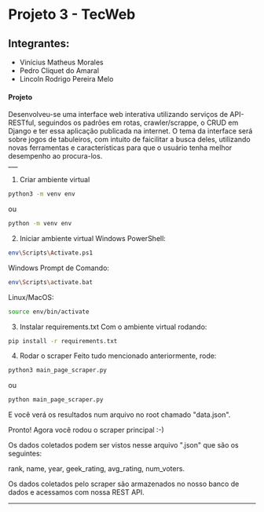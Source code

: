 # Projeto 3 - TecWeb
## Integrantes:
- Vinícius Matheus Morales
- Pedro Cliquet do Amaral
- Lincoln Rodrigo Pereira Melo

#### Projeto
  <div aling="center">Desenvolveu-se uma interface web interativa utilizando serviços de API-RESTful, seguindos os padrões em rotas, crawler/scrappe, o CRUD em Django e ter essa aplicação publicada na internet. O tema da interface será sobre jogos de tabuleiros, com intuito de faicilitar a busca deles, utilizando novas ferramentas e características para que o usuário tenha melhor desempenho ao procura-los.</div>
___

1. Criar ambiente virtual
```bash
python3 -m venv env
```
ou
```bash
python -m venv env
```

2. Iniciar ambiente virtual
Windows PowerShell:
```bash
env\Scripts\Activate.ps1
```

Windows Prompt de Comando:
```bash
env\Scripts\activate.bat
```

Linux/MacOS:
```bash
source env/bin/activate
```

3. Instalar requirements.txt
Com o ambiente virtual rodando:
```bash
pip install -r requirements.txt
```

4. Rodar o scraper
Feito tudo mencionado anteriormente, rode:
```bash
python3 main_page_scraper.py
```
ou
```bash
python main_page_scraper.py
```

E você verá os resultados num arquivo no root chamado "data.json".

Pronto! Agora você rodou o scraper principal :-)

Os dados coletados podem ser vistos nesse arquivo ".json" que são os seguintes:

rank, name, year, geek_rating, avg_rating, num_voters.

Os dados coletados pelo scraper são armazenados no nosso banco de dados e acessamos com nossa REST API.
___
